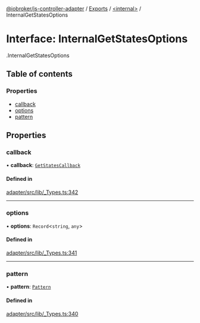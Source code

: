 [@iobroker/js-controller-adapter](../README.md) / [Exports](../modules.md) / [<internal\>](../modules/internal_.md) / InternalGetStatesOptions

# Interface: InternalGetStatesOptions

[<internal>](../modules/internal_.md).InternalGetStatesOptions

## Table of contents

### Properties

- [callback](internal_.InternalGetStatesOptions.md#callback)
- [options](internal_.InternalGetStatesOptions.md#options)
- [pattern](internal_.InternalGetStatesOptions.md#pattern)

## Properties

### callback

• **callback**: [`GetStatesCallback`](../modules/internal_.md#getstatescallback)

#### Defined in

[adapter/src/lib/_Types.ts:342](https://github.com/ioBroker/ioBroker.js-controller/blob/08bb2650/packages/adapter/src/lib/_Types.ts#L342)

___

### options

• **options**: `Record`<`string`, `any`\>

#### Defined in

[adapter/src/lib/_Types.ts:341](https://github.com/ioBroker/ioBroker.js-controller/blob/08bb2650/packages/adapter/src/lib/_Types.ts#L341)

___

### pattern

• **pattern**: [`Pattern`](../modules/internal_.md#pattern)

#### Defined in

[adapter/src/lib/_Types.ts:340](https://github.com/ioBroker/ioBroker.js-controller/blob/08bb2650/packages/adapter/src/lib/_Types.ts#L340)

